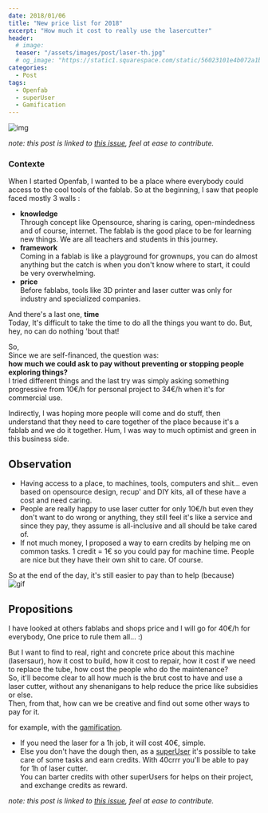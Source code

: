 ```yaml
---
date: 2018/01/06
title: "New price list for 2018"
excerpt: "How much it cost to really use the lasercutter"
header:
  # image:
  teaser: "/assets/images/post/laser-th.jpg"
  # og_image: "https://static1.squarespace.com/static/56023101e4b072a1b1866505/t/56be1e4b37013b18611e028b/1455300256034/before-after.jpg"
categories:
  - Post
tags:
  - Openfab
  - superUser
  - Gamification
---
```

![img](https://image.freepik.com/vector-gratis/dinero-de-videojuegos_23-2147569682.jpg)

*note: this post is linked to [this issue](https://github.com/nicolasdb/nicolasdb.github.io/issues/27), feel at ease to contribute.*

### Contexte
When I started Openfab, I wanted to be a place where everybody could access to the cool tools of the fablab. So at the beginning, I saw that people faced mostly 3 walls :

- **knowledge**  
Through concept like Opensource, sharing is caring, open-mindedness and of course, internet. The fablab is the good place to be for learning new things. We are all teachers and students in this journey.
- **framework**  
Coming in a fablab is like a playground for grownups, you can do almost anything but the catch is when you don't know where to start, it could be very overwhelming.  
- **price**  
Before fablabs, tools like 3D printer and laser cutter was only for industry and specialized companies.

And there's a last one, **time**  
Today, It's difficult to take the time to do all the things you want to do.
But, hey, no can do nothing 'bout that!


So,   
Since we are self-financed, the question was:   
**how much we could ask to pay without preventing or stopping people exploring things?**  
I tried different things and the last try was simply asking something progressive from 10€/h for personal project to 34€/h when it's for commercial use.

Indirectly, I was hoping more people will come and do stuff, then understand that they need to care together of the place because it's a fablab and we do it together. Hum, I was way to much optimist and green in this business side.

## Observation

- Having access to a place, to machines, tools, computers and shit... even based on opensource design, recup' and DIY kits, all of these have a cost and need caring.
- People are really happy to use laser cutter for only 10€/h but even they don't want to do wrong or anything, they still feel it's like a service and since they pay, they assume is all-inclusive and all should be take cared of.
- If not much money, I proposed a way to earn credits by helping me on common tasks. 1 credit = 1€ so you could pay for machine time.
People are nice but they have their own shit to care. Of course.

So at the end of the day, it's still easier to pay than to help (because)   
![gif](https://i.imgur.com/EcGg6VO.gif)


## Propositions

I have looked at others fablabs and shops price and I will go for 40€/h for everybody, One price to rule them all... :)

But I want to find to real, right and concrete price about this machine (lasersaur), how it cost to build, how it cost to repair, how it cost if we need to replace the tube, how cost the people who do the maintenance?  
So, it'll become clear to all how much is the brut cost to have and use a laser cutter, without any shenanigans to help reduce the price like subsidies or else.   
Then, from that, how can we be creative and find out some other ways to pay for it.  

for example, with the [gamification](https://nicolasdb.github.io/portfolio/quest-gamification/).  
- If you need the laser for a 1h job, it will cost 40€, simple.  
- Else you don't have the dough then, as a [superUser](https://github.com/openfab-lab/gamification-fablab/blob/master/Level-UP/guide-superuser.md) it's possible to take care of some tasks and earn credits. With 40crrr you'll be able to pay for 1h of laser cutter.  
You can barter credits with other superUsers for helps on their project, and exchange credits as reward.  


*note: this post is linked to [this issue](https://github.com/nicolasdb/nicolasdb.github.io/issues/27), feel at ease to contribute.*
